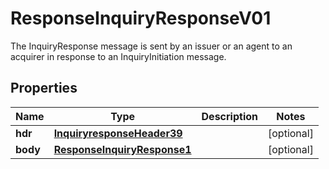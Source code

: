 

# ResponseInquiryResponseV01

The InquiryResponse message is sent by an issuer or an agent to an acquirer in response to an  InquiryInitiation message.

## Properties

| Name | Type | Description | Notes |
|------------ | ------------- | ------------- | -------------|
|**hdr** | [**InquiryresponseHeader39**](InquiryresponseHeader39.md) |  |  [optional] |
|**body** | [**ResponseInquiryResponse1**](ResponseInquiryResponse1.md) |  |  [optional] |



